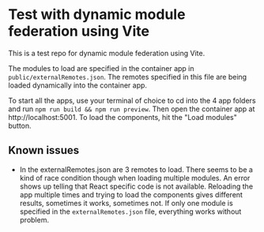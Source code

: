 # Test with dynamic module federation using Vite
This is a test repo for dynamic module federation using Vite.

The modules to load are specified in the container app in `public/externalRemotes.json`. The remotes specified in this file are being loaded dynamically into the container app.

To start all the apps, use your terminal of choice to cd into the 4 app folders and run `npm run build && npm run preview`. 
Then open the container app at http://localhost:5001. To load the components, hit the "Load modules" button.

## Known issues

- In the externalRemotes.json are 3 remotes to load. There seems to be a kind of race condition though when loading multiple modules. An error shows up telling that 
React specific code is not available. Reloading the app multiple times and trying to load the components gives different results, sometimes it works, sometimes not.
If only one module is specified in the `externalRemotes.json` file, everything works without problem.
